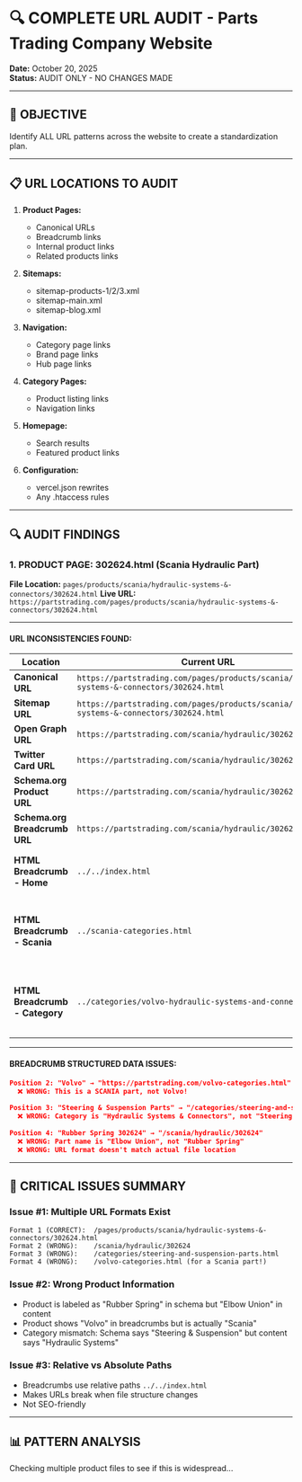# 🔍 COMPLETE URL AUDIT - Parts Trading Company Website

**Date:** October 20, 2025  
**Status:** AUDIT ONLY - NO CHANGES MADE

---

## 🎯 OBJECTIVE

Identify ALL URL patterns across the website to create a standardization plan.

---

## 📋 URL LOCATIONS TO AUDIT

1. **Product Pages:**
   - Canonical URLs
   - Breadcrumb links
   - Internal product links
   - Related products links

2. **Sitemaps:**
   - sitemap-products-1/2/3.xml
   - sitemap-main.xml
   - sitemap-blog.xml

3. **Navigation:**
   - Category page links
   - Brand page links
   - Hub page links

4. **Category Pages:**
   - Product listing links
   - Navigation links

5. **Homepage:**
   - Search results
   - Featured product links

6. **Configuration:**
   - vercel.json rewrites
   - Any .htaccess rules

---

## 🔍 AUDIT FINDINGS


### 1. PRODUCT PAGE: 302624.html (Scania Hydraulic Part)

**File Location:** `pages/products/scania/hydraulic-systems-&-connectors/302624.html`
**Live URL:** `https://partstrading.com/pages/products/scania/hydraulic-systems-&-connectors/302624.html`

---

#### URL INCONSISTENCIES FOUND:

| Location | Current URL | Status |
|----------|-------------|--------|
| **Canonical URL** | `https://partstrading.com/pages/products/scania/hydraulic-systems-&-connectors/302624.html` | ✅ CORRECT |
| **Sitemap URL** | `https://partstrading.com/pages/products/scania/hydraulic-systems-&-connectors/302624.html` | ✅ CORRECT |
| **Open Graph URL** | `https://partstrading.com/scania/hydraulic/302624` | ❌ WRONG |
| **Twitter Card URL** | `https://partstrading.com/scania/hydraulic/302624` | ❌ WRONG |
| **Schema.org Product URL** | `https://partstrading.com/scania/hydraulic/302624` | ❌ WRONG |
| **Schema.org Breadcrumb URL** | `https://partstrading.com/scania/hydraulic/302624` | ❌ WRONG |
| **HTML Breadcrumb - Home** | `../../index.html` | ❌ WRONG (relative path) |
| **HTML Breadcrumb - Scania** | `../scania-categories.html` | ❌ WRONG (relative path, wrong location) |
| **HTML Breadcrumb - Category** | `../categories/volvo-hydraulic-systems-and-connectors.html` | ❌ WRONG (says Volvo for Scania part!) |

---

#### BREADCRUMB STRUCTURED DATA ISSUES:

```json
Position 2: "Volvo" → "https://partstrading.com/volvo-categories.html"
  ❌ WRONG: This is a SCANIA part, not Volvo!
  
Position 3: "Steering & Suspension Parts" → "/categories/steering-and-suspension-parts.html"
  ❌ WRONG: Category is "Hydraulic Systems & Connectors", not "Steering & Suspension"
  
Position 4: "Rubber Spring 302624" → "/scania/hydraulic/302624"
  ❌ WRONG: Part name is "Elbow Union", not "Rubber Spring"
  ❌ WRONG: URL format doesn't match actual file location
```

---

## 🚨 CRITICAL ISSUES SUMMARY

### Issue #1: Multiple URL Formats Exist
```
Format 1 (CORRECT):  /pages/products/scania/hydraulic-systems-&-connectors/302624.html
Format 2 (WRONG):    /scania/hydraulic/302624
Format 3 (WRONG):    /categories/steering-and-suspension-parts.html
Format 4 (WRONG):    /volvo-categories.html (for a Scania part!)
```

### Issue #2: Wrong Product Information
- Product is labeled as "Rubber Spring" in schema but "Elbow Union" in content
- Product shows "Volvo" in breadcrumbs but is actually "Scania"
- Category mismatch: Schema says "Steering & Suspension" but content says "Hydraulic Systems"

### Issue #3: Relative vs Absolute Paths
- Breadcrumbs use relative paths `../../index.html`
- Makes URLs break when file structure changes
- Not SEO-friendly

---

## 📊 PATTERN ANALYSIS

Checking multiple product files to see if this is widespread...

